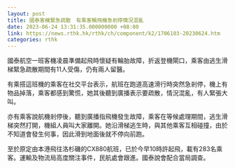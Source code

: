 ```yaml
---
layout: post
title: 國泰客機緊急疏散　有乘客稱飛機急剎停情況混亂
date: 2023-06-24 13:31:35.000000000 +08:00
link: https://news.rthk.hk/rthk/ch/component/k2/1706103-20230624.htm
categories: rthk
---
```


國泰航空一班客機凌晨準備起飛時懷疑有輪胎故障，折返登機閘口，乘客由逃生滑梯緊急疏散期間有11人受傷，仍有兩人留醫。

有乘搭這班機的乘客在社交平台表示，航班在跑道高速滑行時突然急剎停，機上有物品掉落，乘客都感到驚慌，她其後聽到廣播表示要疏散，情況混亂，有人緊張大叫。

亦有乘客說航機剎停後，聽到廣播指飛機發生故障，乘客在等候處理期間，逃生滑梯突然打開，機組人員叫大家離開。她沿滑梯逃生時，與其他乘客互相碰撞，由於不知道會發生何事，因此滑到地面後就不停向前跑。

至於原定由本港飛往洛杉磯的CX880航班，已於今早10時許起飛，載有283名乘客。運輸及物流局高度關注事件，民航處會跟進。國泰說會配合當局調查。
